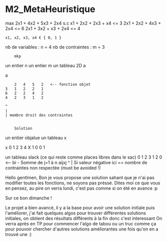 # M2_MetaHeuristique

max 2x1 + 4x2 + 5x3 + 2x4
s.c
	x1 + 2x2 + 2x3 + x4 <= 3
	2x1 + 2x2 + 4x3 + 2x4 <= 6
	2x1 + 3x2 + x3 + 2x4 <= 4
	
	x1, x2, x3, x4 € { 0, 1 }

nb de variables : n =  4
nb de contraintes : m = 3

		mkp
un entier n
un entier m
un tableau 2D a

a

		2	4	5	2	<-- fonction objet
	3	1	2	2	1
	6	2	2	4	2
	4	2	3	1	2

	^
	|
	| membre droit des contraintes
	
	
		Solution
un entier objalue
un tableau x

x
0	1	2	3	4
X	1	0	0	1

un tableau slack (ce qui reste comme places libres dans le sac)
0	1	2	3
	1	2	0	<-- bi - Somme de j=1 à n aijxj
^
| Si valeur négative ici == nombre de contraintes non respectée (must be avoided !)


Hello gentlmen,
Bon je vous propose une solution sahant que je n'ai pas modifier toutes les fonctions, ne soyons pas préssé.
Dites moi ce que vous en pensez, au pire on verra lundi, c'est pas comme si on été en avance :p

Sur ce bon dimanche !

Le projet a bien avancé, il y a la base pour avoir une solution initiale puis l'améliorer, j'ai fait quelques algos pour trouver différentes solutions initiales, on obtient des résultats différents à la fin donc c'est interessant
On verra après en TP pour commencer l'algo de tabou ou un truc comme ça pour pouvoir chercher d'autres solutions améliorantes une fois qu'on en a trouvé une :)
